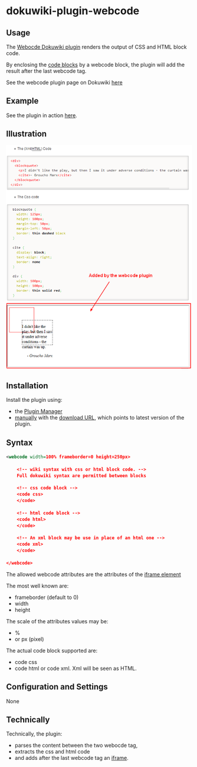 # dokuwiki-plugin-webcode

## Usage

The [Webocde Dokuwiki plugin](https://www.dokuwiki.org/plugin:webcode)  renders the output of CSS and HTML block code.

By enclosing the [code blocks](https://www.dokuwiki.org/wiki:syntax#code_blocks) by a webcode block, the plugin will add the result after the last webcode tag.

See the webcode plugin page on Dokuwiki [here](https://www.dokuwiki.org/plugin:webcode)

## Example

See the plugin in action [here](http://gerardnico.com/wiki/dokuwiki/webcode).

## Illustration

![The illustration](https://github.com/gerardnico/dokuwiki-plugin-webcode/blob/master/images/webcode_plugin_illustration.png "Webcode Illustration")

## Installation

Install the plugin using:

  * the [Plugin Manager](https://www.dokuwiki.org/plugin:plugin)
  * [manually](https://www.dokuwiki.org/plugin:Plugins) with the [download URL](http://github.com/gerardnico/dokuwiki-plugin-webcode/zipball/master), which points to latest version of the plugin.


## Syntax

```xml
<webcode width=100% frameborder=0 height=250px>

    <!-- wiki syntax with css or html block code. -->
    Full dokuwiki syntax are permitted between blocks

    <!-- css code block -->
    <code css>
    </code>

    <!-- html code block -->
    <code html>
    </code>

    <!-- An xml block may be use in place of an html one -->
    <code xml>
    </code>

</webcode>
```
The allowed webcode attributes are the attributes of the [iframe element](https://docs.webplatform.org/wiki/html/elements/iframe)

The most well known are:

  * frameborder (default to 0)
  * width
  * height

The scale of the attributes values may be:

  * %
  * or px (pixel)

The actual code block supported are:

  * code css
  * code html or code xml. Xml will be seen as HTML.

## Configuration and Settings
None

## Technically

Technically, the plugin:

  * parses the content between the two webocde tag,
  * extracts the css and html code
  * and adds after the last webcode tag an [iframe](https://docs.webplatform.org/wiki/html/elements/iframe).


